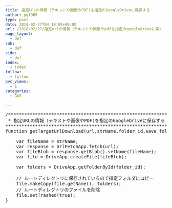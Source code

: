 ```yaml
---
title: 指定URLの情報（テキストや画像やPDF)を指定のGoogleDriveに保存する
author: pg1965
type: post
date: 2018-02-27T04:10:04+00:00
url: /2018/02/27/指定urlの情報（テキストや画像やpdfを指定のgoogledriveに保/
page_layout:
  - def
sub:
  - def
side:
  - def
index:
  - index
follow:
  - follow
pvc_views:
  - 1
categories:
  - GAS

---
```

<pre class="lang:js decode:true  " title="getTargetUrlDownload">/*************************************************************
 * 指定URLの情報（テキストや画像やPDF)を指定のGoogleDriveに保存する
*************************************************************/
function getTargetUrlDownload(url,strName,folder_id,save_folder) {
    
    var fileName = strName;
    var response = UrlFetchApp.fetch(url);
    var fileBlob = response.getBlob().setName(fileName);
    var file = DriveApp.createFile(fileBlob);

    var folders = DriveApp.getFolderById(folder_id);
    
    // ルートディレクトリに保存されているので指定フォルダにコピー
    file.makeCopy(file.getName(), folders);
    // ルートディレクトリのファイルを削除
    file.setTrashed(true);
}
</pre>

&nbsp;